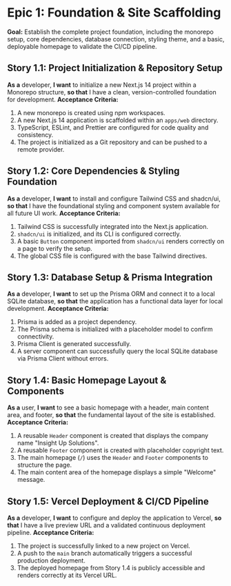 # Epic 1: Foundation & Site Scaffolding

**Goal:** Establish the complete project foundation, including the monorepo setup, core dependencies, database connection, styling theme, and a basic, deployable homepage to validate the CI/CD pipeline.

## **Story 1.1: Project Initialization & Repository Setup**
**As a** developer, **I want** to initialize a new Next.js 14 project within a Monorepo structure, **so that** I have a clean, version-controlled foundation for development.
**Acceptance Criteria:**
1.  A new monorepo is created using npm workspaces.
2.  A new Next.js 14 application is scaffolded within an `apps/web` directory.
3.  TypeScript, ESLint, and Prettier are configured for code quality and consistency.
4.  The project is initialized as a Git repository and can be pushed to a remote provider.

## **Story 1.2: Core Dependencies & Styling Foundation**
**As a** developer, **I want** to install and configure Tailwind CSS and shadcn/ui, **so that** I have the foundational styling and component system available for all future UI work.
**Acceptance Criteria:**
1.  Tailwind CSS is successfully integrated into the Next.js application.
2.  `shadcn/ui` is initialized, and its CLI is configured correctly.
3.  A basic `Button` component imported from `shadcn/ui` renders correctly on a page to verify the setup.
4.  The global CSS file is configured with the base Tailwind directives.

## **Story 1.3: Database Setup & Prisma Integration**
**As a** developer, **I want** to set up the Prisma ORM and connect it to a local SQLite database, **so that** the application has a functional data layer for local development.
**Acceptance Criteria:**
1.  Prisma is added as a project dependency.
2.  The Prisma schema is initialized with a placeholder model to confirm connectivity.
3.  Prisma Client is generated successfully.
4.  A server component can successfully query the local SQLite database via Prisma Client without errors.

## **Story 1.4: Basic Homepage Layout & Components**
**As a** user, **I want** to see a basic homepage with a header, main content area, and footer, **so that** the fundamental layout of the site is established.
**Acceptance Criteria:**
1.  A reusable `Header` component is created that displays the company name "Insight Up Solutions".
2.  A reusable `Footer` component is created with placeholder copyright text.
3.  The main homepage (`/`) uses the `Header` and `Footer` components to structure the page.
4.  The main content area of the homepage displays a simple "Welcome" message.

## **Story 1.5: Vercel Deployment & CI/CD Pipeline**
**As a** developer, **I want** to configure and deploy the application to Vercel, **so that** I have a live preview URL and a validated continuous deployment pipeline.
**Acceptance Criteria:**
1.  The project is successfully linked to a new project on Vercel.
2.  A push to the `main` branch automatically triggers a successful production deployment.
3.  The deployed homepage from Story 1.4 is publicly accessible and renders correctly at its Vercel URL.
